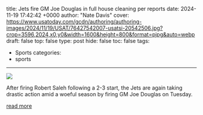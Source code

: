 title: Jets fire GM Joe Douglas in full house cleaning per reports
date: 2024-11-19 17:42:42 +0000
author: "Nate Davis"
cover: https://www.usatoday.com/gcdn/authoring/authoring-images/2024/11/19/USAT/76427542007-usatsi-20542506.jpg?crop=3596,2024,x0,y0&width=1600&height=800&format=pjpg&auto=webp
draft: false
top: false
type: post
hide: false
toc: false
tags:
  - Sports
categories:
  - sports
---

![](https://www.usatoday.com/gcdn/authoring/authoring-images/2024/11/19/USAT/76427542007-usatsi-20542506.jpg?crop=3596,2024,x0,y0&width=1600&height=800&format=pjpg&auto=webp)

After firing Robert Saleh following a 2-3 start, the Jets are again taking drastic action amid a woeful season by firing GM Joe Douglas on Tuesday.

[read more](https://www.usatoday.com/story/sports/nfl/jets/2024/11/19/joe-douglas-fired-new-york-jets-general-manager/76427370007/)
